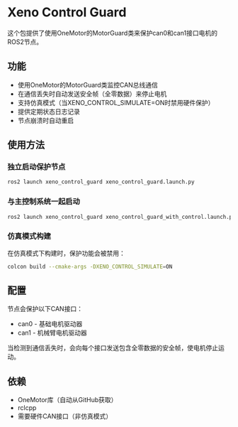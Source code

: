 # Xeno Control Guard

这个包提供了使用OneMotor的MotorGuard类来保护can0和can1接口电机的ROS2节点。

## 功能

- 使用OneMotor的MotorGuard类监控CAN总线通信
- 在通信丢失时自动发送安全帧（全零数据）来停止电机
- 支持仿真模式（当XENO_CONTROL_SIMULATE=ON时禁用硬件保护）
- 提供定期状态日志记录
- 节点崩溃时自动重启

## 使用方法

### 独立启动保护节点

```bash
ros2 launch xeno_control_guard xeno_control_guard.launch.py
```

### 与主控制系统一起启动

```bash
ros2 launch xeno_control_guard xeno_control_guard_with_control.launch.py start_control:=true
```

### 仿真模式构建

在仿真模式下构建时，保护功能会被禁用：

```bash
colcon build --cmake-args -DXENO_CONTROL_SIMULATE=ON
```

## 配置

节点会保护以下CAN接口：
- can0 - 基础电机驱动器
- can1 - 机械臂电机驱动器

当检测到通信丢失时，会向每个接口发送包含全零数据的安全帧，使电机停止运动。

## 依赖

- OneMotor库（自动从GitHub获取）
- rclcpp
- 需要硬件CAN接口（非仿真模式）